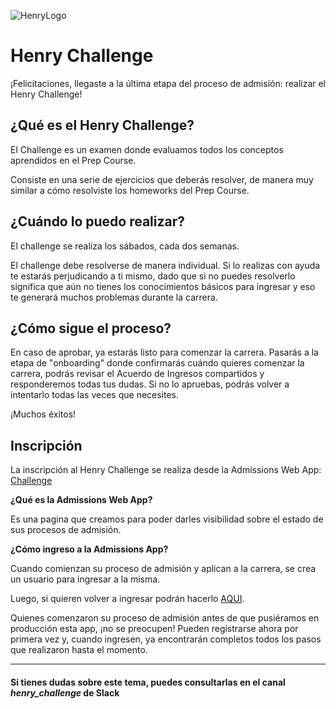 ![HenryLogo](https://d31uz8lwfmyn8g.cloudfront.net/Assets/logo-henry-white-lg.png)

# Henry Challenge

¡Felicitaciones, llegaste a la última etapa del proceso de admisión: realizar el Henry Challenge!

## ¿Qué es el Henry Challenge?

El Challenge es un examen donde evaluamos todos los conceptos aprendidos en el Prep Course.

Consiste en una serie de ejercicios que deberás resolver, de manera muy similar a cómo resolviste los homeworks del Prep Course.

## ¿Cuándo lo puedo realizar?

El challenge se realiza los sábados, cada dos semanas.

El challenge debe resolverse de manera individual. Si lo realizas con ayuda te estarás perjudicando a ti mismo, dado que si no puedes resolverlo significa que aún no tienes los conocimientos básicos para ingresar y eso te generará muchos problemas durante la carrera.

## ¿Cómo sigue el proceso?

En caso de aprobar, ya estarás listo para comenzar la carrera. Pasarás a la etapa de "onboarding" donde confirmarás cuándo quieres comenzar la carrera, podrás revisar el Acuerdo de Ingresos compartidos y responderemos todas tus dudas. Si no lo apruebas, podrás volver a intentarlo todas las veces que necesites.

¡Muchos éxitos!

## Inscripción

La inscripción al Henry Challenge se realiza desde la Admissions Web App: <a href='https://www.admissions.soyhenry.com/' target='_blank'>Challenge</a>

<b>¿Qué es la Admissions Web App?</b>

Es una pagina que creamos para poder darles visibilidad sobre el estado de sus procesos de admisión.

<b>¿Cómo ingreso a la Admissions App?</b>

Cuando comienzan su proceso de admisión y aplican a la carrera, se crea un usuario para ingresar a la misma.

Luego, si quieren volver a ingresar podrán hacerlo <a href='https://www.admissions.soyhenry.com/' target='_blank'>AQUI</a>.

Quienes comenzaron su proceso de admisión antes de que pusiéramos en producción esta app, ¡no se preocupen! Pueden registrarse ahora por primera vez y, cuando ingresen, ya encontrarán completos todos los pasos que realizaron hasta el momento.

---

#### Si tienes dudas sobre este tema, puedes consultarlas en el canal **_henry_challenge_** de Slack
